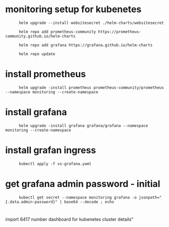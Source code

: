 # monitoring setup for kubenetes

          helm upgrade --install websitesecret ./helm-charts/websitesecret

          helm repo add prometheus-community https://prometheus-community.github.io/helm-charts

          helm repo add grafana https://grafana.github.io/helm-charts

          helm repo update

          

# install prometheus    

          helm upgrade -install prometheus prometheus-community/prometheus --namespace monitoring --create-namespace

# install grafana
          helm upgrade -install grafana grafana/grafana --namespace monitoring --create-namespace

# install grafan ingress
          kubectl apply -f vs-grafana.yaml
          
# get grafana admin password - initial
          kubectl get secret --namespace monitoring grafana -o jsonpath="{.data.admin-password}" | base64 --decode ; echo

#
import 6417 number dashboard for kubenetes cluster details"
